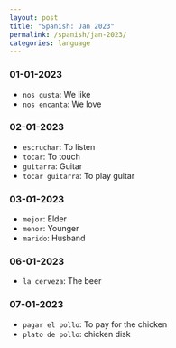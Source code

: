 ```yaml
---
layout: post
title: "Spanish: Jan 2023"
permalink: /spanish/jan-2023/
categories: language
---
```


### 01-01-2023
- `nos gusta`: We like
- `nos encanta`: We love

### 02-01-2023
- `escruchar`: To listen
- `tocar`: To touch
- `guitarra`: Guitar
- `tocar guitarra`: To play guitar

### 03-01-2023
- `mejor`: Elder
- `menor`: Younger
- `marido`: Husband

### 06-01-2023
- `la cerveza`: The beer

### 07-01-2023
- `pagar el pollo`: To pay for the chicken
- `plato de pollo`: chicken disk